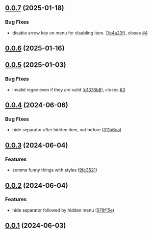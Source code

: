 ## [0.0.7](https://github.com/Mara-Li/obsidian-context-menu-hider/compare/0.0.6...0.0.7) (2025-01-18)
### Bug Fixes

* disable arrow key on menu for disabling item. ([7e4a23f](https://github.com/Mara-Li/obsidian-context-menu-hider/commit/7e4a23f29db82af5468f589e11ca932eb133bf44)), closes [#4](https://github.com/Mara-Li/obsidian-context-menu-hider/issues/4)

## [0.0.6](https://github.com/Mara-Li/obsidian-context-menu-hider/compare/0.0.5...0.0.6) (2025-01-16)

## [0.0.5](https://github.com/Mara-Li/obsidian-context-menu-hider/compare/0.0.4...0.0.5) (2025-01-03)
### Bug Fixes

* invalid regex even if they are valid ([d1376b8](https://github.com/Mara-Li/obsidian-context-menu-hider/commit/d1376b86b864007a7de616d92ed1c2bedb415dd9)), closes [#3](https://github.com/Mara-Li/obsidian-context-menu-hider/issues/3)

## [0.0.4](https://github.com/Mara-Li/obsidian-customizable-menu/compare/0.0.3...0.0.4) (2024-06-06)
### Bug Fixes

* hide separator after hidden item, not before ([311b6ca](https://github.com/Mara-Li/obsidian-customizable-menu/commit/311b6ca7006fd749d7d93f4d7c3bebec96b039aa))

## [0.0.3](https://github.com/Mara-Li/obsidian-customizable-menu/compare/0.0.2...0.0.3) (2024-06-04)
### Features

* somme funny things with styles ([9fc3521](https://github.com/Mara-Li/obsidian-customizable-menu/commit/9fc3521573aa0797b4d2f35097cf5ae540424353))

## [0.0.2](https://github.com/Mara-Li/obsidian-customizable-menu/compare/0.0.1...0.0.2) (2024-06-04)
### Features

* hide separator followed by hidden menu ([978f15e](https://github.com/Mara-Li/obsidian-customizable-menu/commit/978f15ec146e4c45a867e771caed1b7621896118))

## [0.0.1](https://github.com/Mara-Li/obsidian-customizable-menu/compare/2.2.0...0.0.1) (2024-06-03)